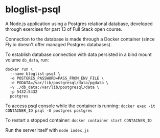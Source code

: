 # bloglist-psql

A Node.js application using a Postgres relational database, developed through exercises for part 13 of Full Stack open course.

Connection to the database is made through a Docker container (since Fly.io doesn't offer managed Postgres databases).

To establish database connection with data persisted in a bind mount volume `db_data`, run:

```
docker run \
  --name bloglist-psql \
  -e POSTGRES_PASSWORD=PASS_FROM_ENV_FILE \
  -e PGDATA=/var/lib/postgresql/data/pgdata \
  -v ./db_data:/var/lib/postgresql/data \
  -p 5432:5432
  postgres
```

To access psql console while the container is running:
`docker exec -it CONTAINER_ID psql -U postgres postgres`

To restart a stopped container:
`docker container start CONTAINER_ID`

Run the server itself with `node index.js`

